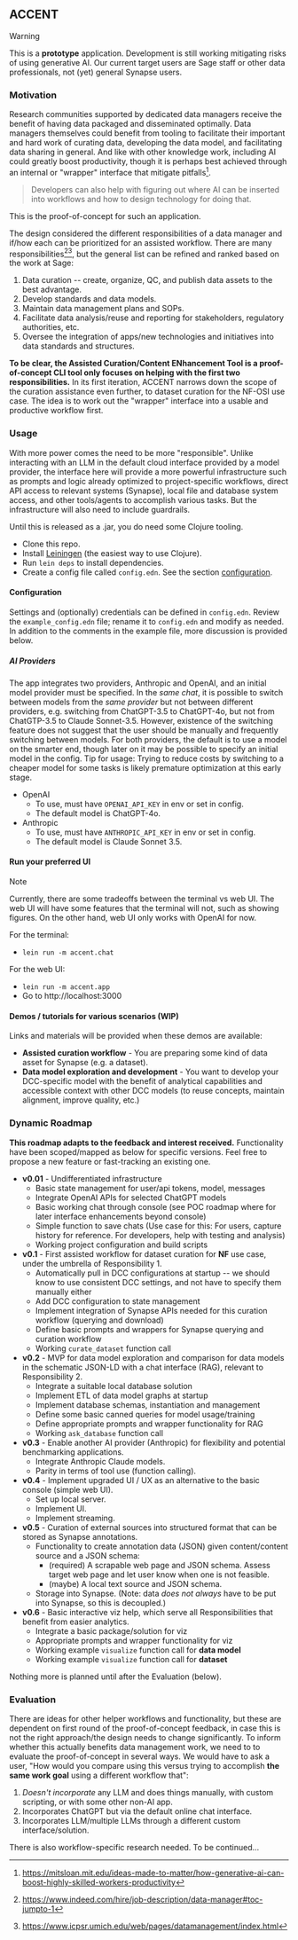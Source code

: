 ## ACCENT

> [!WARNING]  
> This is a **prototype** application.
> Development is still working mitigating risks of using generative AI. 
Our current target users are Sage staff or other data professionals, not (yet) general Synapse users.   


### Motivation

Research communities supported by dedicated data managers receive the benefit of having data packaged and disseminated optimally. 
Data managers themselves could benefit from tooling to facilitate their important and hard work of curating data, developing the data model, and facilitating data sharing in general. 
And like with other knowledge work, including AI could greatly boost productivity, though it is perhaps best achieved through an internal or "wrapper" interface that mitigate pitfalls[^1]. 
> Developers can also help with figuring out where AI can be inserted into workflows and how to design technology for doing that. 

This is the proof-of-concept for such an application. 

The design considered the different responsibilities of a data manager and if/how each can be prioritized for an assisted workflow. 
There are many responsibilities[^2][^3], but the general list can be refined and ranked based on the work at Sage: 
1. Data curation -- create, organize, QC, and publish data assets to the best advantage. 
2. Develop standards and data models. 
3. Maintain data management plans and SOPs. 
4. Facilitate data analysis/reuse and reporting for stakeholders, regulatory authorities, etc. 
5. Oversee the integration of apps/new technologies and initiatives into data standards and structures. 


**To be clear, the Assisted Curation/Content ENhancement Tool is a proof-of-concept CLI tool only focuses on helping with the first two responsibilities.** 
In its first iteration, ACCENT narrows down the scope of the curation assistance even further, to dataset curation for the NF-OSI use case. 
The idea is to work out the "wrapper" interface into a usable and productive workflow first. 

### Usage

With more power comes the need to be more "responsible". 
Unlike interacting with an LLM in the default cloud interface provided by a model provider, the interface here will provide a more powerful infrastructure such as prompts and logic already optimized to project-specific workflows, direct API access to relevant systems (Synapse), local file and database system access, and other tools/agents to accomplish various tasks. But the infrastructure will also need to include guardrails.

Until this is released as a .jar, you do need some Clojure tooling. 

- Clone this repo. 
- Install [Leiningen](https://leiningen.org/) (the easiest way to use Clojure).
- Run `lein deps` to install dependencies.
- Create a config file called `config.edn`. See the section [configuration](https://github.com/anngvu/accent/tree/web-ui?tab=readme-ov-file#configuration).

#### Configuration

Settings and (optionally) credentials can be defined in `config.edn`. 
Review the `example_config.edn` file; rename it to `config.edn` and modify as needed. 
In addition to the comments in the example file, more discussion is provided below.

##### AI Providers

The app integrates two providers, Anthropic and OpenAI, and an initial model provider must be specified. 
In the *same chat*, it is possible to switch between models from the *same provider* but not between different providers, e.g. switching from ChatGPT-3.5 to ChatGPT-4o, but not from ChatGTP-3.5 to Claude Sonnet-3.5. 
However, existence of the switching feature does not suggest that the user should be manually and frequently switching between models. 
For both providers, the default is to use a model on the smarter end, though later on it may be possible to specify an initial model in the config. 
Tip for usage: Trying to reduce costs by switching to a cheaper model for some tasks is likely premature optimization at this early stage. 

- OpenAI
  - To use, must have `OPENAI_API_KEY` in env or set in config.
  - The default model is ChatGPT-4o.
- Anthropic
  - To use, must have `ANTHROPIC_API_KEY` in env or set in config.
  - The default model is Claude Sonnet 3.5.

#### Run your preferred UI

> [!NOTE]  
> Currently, there are some tradeoffs between the terminal vs web UI. The web UI will have some features that the terminal will not, such as showing figures. On the other hand, web UI only works with OpenAI for now.

For the terminal:
- `lein run -m accent.chat`

For the web UI:
- `lein run -m accent.app`
- Go to http://localhost:3000

#### Demos / tutorials for various scenarios (WIP)

Links and materials will be provided when these demos are available:

- **Assisted curation workflow** - You are preparing some kind of data asset for Synapse (e.g. a dataset).
- **Data model exploration and development** - You want to develop your DCC-specific model with the benefit of analytical capabilities and accessible context with other DCC models (to reuse concepts, maintain alignment, improve quality, etc.) 

### Dynamic Roadmap

**This roadmap adapts to the feedback and interest received.** 
Functionality have been scoped/mapped as below for specific versions. 
Feel free to propose a new feature or fast-tracking an existing one. 

- **v0.01** - Undifferentiated infrastructure  
    - Basic state management for user/api tokens, model, messages
    - Integrate OpenAI APIs for selected ChatGPT models
    - Basic working chat through console (see POC roadmap where for later interface enhancements beyond console)
    - Simple function to save chats (Use case for this: For users, capture history for reference. For developers, help with testing and analysis)
    - Working project configuration and build scripts
- **v0.1** - First assisted workflow for dataset curation for **NF** use case, under the umbrella of Responsibility 1.
    - Automatically pull in DCC configurations at startup -- we should know to use consistent DCC settings, and not have to specify them manually either
    - Add DCC configuration to state management
    - Implement integration of Synapse APIs needed for this curation workflow (querying and download)
    - Define basic prompts and wrappers for Synapse querying and curation workflow
    - Working `curate_dataset` function call
- **v0.2** - MVP for data model exploration and comparison for data models in the schematic JSON-LD with a chat interface (RAG), relevant to Responsibility 2.
    - Integrate a suitable local database solution
    - Implement ETL of data model graphs at startup
    - Implement database schemas, instantiation and management
    - Define some basic canned queries for model usage/training
    - Define appropriate prompts and wrapper functionality for RAG
    - Working `ask_database` function call
- **v0.3** - Enable another AI provider (Anthropic) for flexibility and potential benchmarking applications. 
    - Integrate Anthropic Claude models.
    - Parity in terms of tool use (function calling).
- **v0.4** - Implement upgraded UI / UX as an alternative to the basic console (simple web UI).
    - Set up local server.
    - Implement UI.
    - Implement streaming.
- **v0.5** - Curation of external sources into structured format that can be stored as Synapse annotations.
    - Functionality to create annotation data (JSON) given content/content source and a JSON schema:
      -  (required) A scrapable web page and JSON schema. Assess target web page and let user know when one is not feasible. 
      -  (maybe) A local text source and JSON schema.
    - Storage into Synapse. (Note: data *does not always* have to be put into Synapse, so this is decoupled.)
- **v0.6** - Basic interactive viz help, which serve all Responsibilities that benefit from easier analytics.
    - Integrate a basic package/solution for viz
    - Appropriate prompts and wrapper functionality for viz
    - Working example `visualize` function call for **data model**
    - Working example `visualize` function call for **dataset**


Nothing more is planned until after the Evaluation (below).

### Evaluation

There are ideas for other helper workflows and functionality, but these are dependent on first round of the proof-of-concept feedback, in case this is not the right approach/the design needs to change significantly. 
To inform whether this actually benefits data management work, we need to to evaluate the proof-of-concept in several ways. 
We would have to ask a user, "How would you compare using this versus trying to accomplish **the same work goal** using a different workflow that": 
1. *Doesn't incorporate* any LLM and does things manually, with custom scripting, or with some other non-AI app.
2. Incorporates ChatGPT but via the default online chat interface.
3. Incorporates LLM/multiple LLMs through a different custom interface/solution.

There is also workflow-specific research needed. To be continued...


[^1]: https://mitsloan.mit.edu/ideas-made-to-matter/how-generative-ai-can-boost-highly-skilled-workers-productivity
[^2]: https://www.indeed.com/hire/job-description/data-manager#toc-jumpto-1
[^3]: https://www.icpsr.umich.edu/web/pages/datamanagement/index.html 
